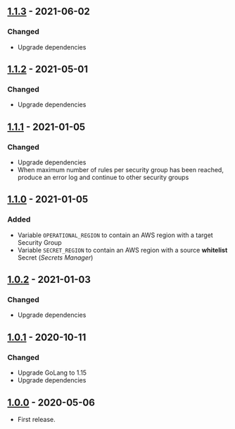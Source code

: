 ## [1.1.3] - 2021-06-02
### Changed
- Upgrade dependencies

## [1.1.2] - 2021-05-01
### Changed
- Upgrade dependencies

## [1.1.1] - 2021-01-05
### Changed
- Upgrade dependencies
- When maximum number of rules per security group has been reached, produce an error log and continue to other security groups

## [1.1.0] - 2021-01-05
### Added
- Variable `OPERATIONAL_REGION` to contain an AWS region with a target Security Group
- Variable `SECRET_REGION` to contain an AWS region with a source **whitelist** Secret (*Secrets Manager*)

## [1.0.2] - 2021-01-03
### Changed
- Upgrade dependencies

## [1.0.1] - 2020-10-11
### Changed
- Upgrade GoLang to 1.15
- Upgrade dependencies

## [1.0.0] - 2020-05-06
- First release.

[1.1.3]: https://github.com/ReasonSoftware/security-group-manager/compare/v1.1.2...v1.1.3
[1.1.2]: https://github.com/ReasonSoftware/security-group-manager/compare/v1.1.1...v1.1.2
[1.1.1]: https://github.com/ReasonSoftware/security-group-manager/compare/v1.1.0...v1.1.1
[1.1.0]: https://github.com/ReasonSoftware/security-group-manager/compare/v1.0.2...v1.1.0
[1.0.2]: https://github.com/ReasonSoftware/security-group-manager/compare/v1.0.1...v1.0.2
[1.0.1]: https://github.com/ReasonSoftware/security-group-manager/compare/v1.0.0...v1.0.1
[1.0.0]: https://github.com/ReasonSoftware/security-group-manager/releases/tag/v1.0.0
